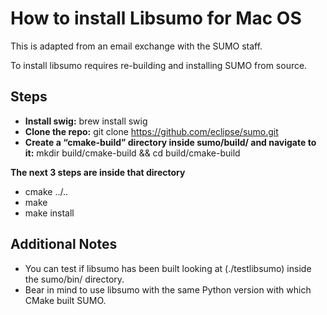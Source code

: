 # How to install Libsumo for Mac OS

This is adapted from an email exchange with the SUMO staff.



To install libsumo requires re-building and installing SUMO from source.

## Steps
 
- **Install swig:** brew install swig
- **Clone the repo:** git clone https://github.com/eclipse/sumo.git
- **Create a “cmake-build” directory inside sumo/build/ and navigate to it:** mkdir build/cmake-build && cd build/cmake-build 

**The next 3 steps are inside that directory**

- cmake ../..
- make
- make install

## Additional Notes
- You can test if libsumo has been built looking at (./testlibsumo) inside the sumo/bin/ directory.
- Bear in mind to use libsumo with the same Python version with which CMake built SUMO.
